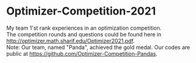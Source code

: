 # Optimizer-Competition-2021
My team 1'st rank experiences in an optimization competition.  
The competition rounds and questions could be found here in http://optimizer.math.sharif.edu/Optimizer2021.pdf.  
Note: Our team, named "Panda", achieved the gold medal. Our codes are public at https://github.com/Optimizer-Competition-Pandas.  
